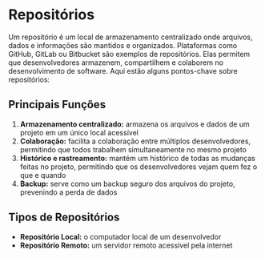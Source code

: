 # Repositórios

Um repositório é um local de armazenamento centralizado onde arquivos, dados e informações são mantidos e organizados. Plataformas como GitHub, GitLab ou Bitbucket são exemplos de repositórios. Elas permitem que desenvolvedores armazenem, compartilhem e colaborem no desenvolvimento de software. Aqui estão alguns pontos-chave sobre repositórios:

## Principais Funções

1. **Armazenamento centralizado:** armazena os arquivos e dados de um projeto em um único local acessível
2. **Colaboração:** facilita a colaboração entre múltiplos desenvolvedores, permitindo que todos trabalhem simultaneamente no mesmo projeto
3. **Histórico e rastreamento:** mantém um histórico de todas as mudanças feitas no projeto, permitindo que os desenvolvedores vejam quem fez o que e quando
4. **Backup:** serve como um backup seguro dos arquivos do projeto, prevenindo a perda de dados

## Tipos de Repositórios

- **Repositório Local:** o computador local de um desenvolvedor
- **Repositório Remoto:** um servidor remoto acessível pela internet